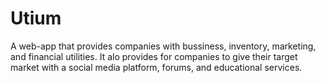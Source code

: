 # Utium 
 A web-app that provides companies with bussiness, inventory, marketing, and financial utilities. It alo provides for companies to give their target market with a social media platform, forums, and educational services.
